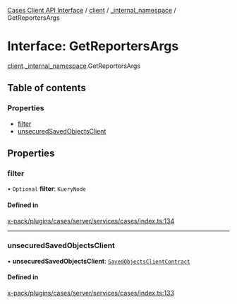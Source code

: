[Cases Client API Interface](../README.md) / [client](../modules/client.md) / [\_internal\_namespace](../modules/client._internal_namespace.md) / GetReportersArgs

# Interface: GetReportersArgs

[client](../modules/client.md).[_internal_namespace](../modules/client._internal_namespace.md).GetReportersArgs

## Table of contents

### Properties

- [filter](client._internal_namespace.GetReportersArgs.md#filter)
- [unsecuredSavedObjectsClient](client._internal_namespace.GetReportersArgs.md#unsecuredsavedobjectsclient)

## Properties

### filter

• `Optional` **filter**: `KueryNode`

#### Defined in

[x-pack/plugins/cases/server/services/cases/index.ts:134](https://github.com/elastic/kibana/blob/c427bf270ae/x-pack/plugins/cases/server/services/cases/index.ts#L134)

___

### unsecuredSavedObjectsClient

• **unsecuredSavedObjectsClient**: [`SavedObjectsClientContract`](../modules/client._internal_namespace.md#savedobjectsclientcontract)

#### Defined in

[x-pack/plugins/cases/server/services/cases/index.ts:133](https://github.com/elastic/kibana/blob/c427bf270ae/x-pack/plugins/cases/server/services/cases/index.ts#L133)
